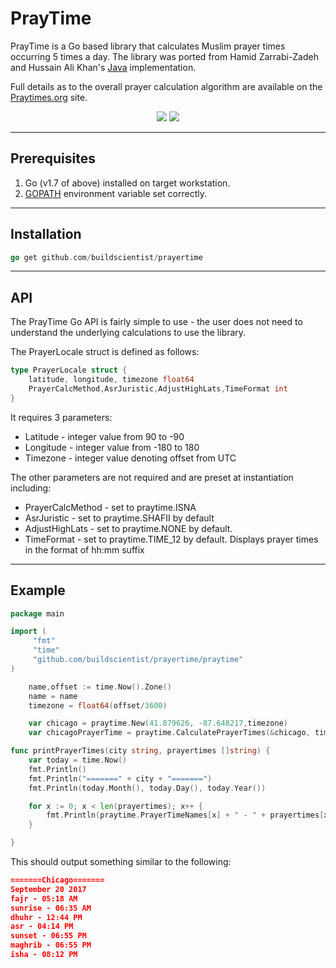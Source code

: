 # PrayTime
PrayTime is a Go based library that calculates Muslim prayer times occurring 5 times a day. The library was ported from Hamid Zarrabi-Zadeh and Hussain Ali Khan's [Java](http://praytimes.org/code/git/?a=viewblob&p=PrayTimes&h=093f77d6cc83b53fb12e9900803d5fa75dacd110&hb=HEAD&f=v1/java/PrayTime.java) implementation. 

Full details as to the overall prayer calculation algorithm are available on the [Praytimes.org](http://praytimes.org/calculation) site.

<p align="center">
<img src="https://user-images.githubusercontent.com/637402/31003219-522ec6a0-a4a3-11e7-9b21-7f2799e8ad97.png">
<img src="https://user-images.githubusercontent.com/637402/31003218-522bbbae-a4a3-11e7-8af4-f8f35faedce4.png">
</p>

---
## Prerequisites 
1. Go (v1.7 of above) installed on target workstation.
1. [GOPATH](https://github.com/golang/go/wiki/Setting-GOPATH) environment variable set correctly.
---
## Installation 

```go
go get github.com/buildscientist/prayertime 
```

---

## API
The PrayTime Go API is fairly simple to use - the user does not need to understand the underlying calculations to use the library. 

The PrayerLocale struct is defined as follows: 

```go
type PrayerLocale struct {
	latitude, longitude, timezone float64
	PrayerCalcMethod,AsrJuristic,AdjustHighLats,TimeFormat int
}
```

It requires 3 parameters: 
- Latitude - integer value from 90 to -90
- Longitude - integer value from -180 to 180
- Timezone - integer value denoting offset from UTC 

The other parameters are not required and are preset at instantiation including: 

- PrayerCalcMethod - set to praytime.ISNA
- AsrJuristic - set to praytime.SHAFII by default
- AdjustHighLats - set to praytime.NONE by default. 
- TimeFormat - set to praytime.TIME_12 by default. Displays prayer times in the format of hh:mm suffix 

---
## Example 
```go
package main 

import (
     "fmt"
     "time"
     "github.com/buildscientist/prayertime/praytime"
) 

	name,offset := time.Now().Zone()
	name = name 
	timezone = float64(offset/3600)

	var chicago = praytime.New(41.879626, -87.648217,timezone)
	var chicagoPrayerTime = praytime.CalculatePrayerTimes(&chicago, time.Now())

func printPrayerTimes(city string, prayertimes []string) {
 	var today = time.Now()
	fmt.Println()
	fmt.Println("=======" + city + "=======")
	fmt.Println(today.Month(), today.Day(), today.Year())

	for x := 0; x < len(prayertimes); x++ {
		fmt.Println(praytime.PrayerTimeNames[x] + " - " + prayertimes[x])
	}

}
```

This should output something similar to the following: 

```json
=======Chicago=======
September 20 2017
fajr - 05:18 AM
sunrise - 06:35 AM
dhuhr - 12:44 PM
asr - 04:14 PM
sunset - 06:55 PM
maghrib - 06:55 PM
isha - 08:12 PM

```
